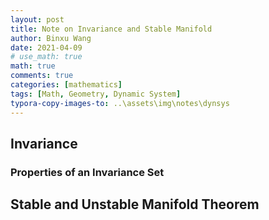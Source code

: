 ```yaml
---
layout: post
title: Note on Invariance and Stable Manifold 
author: Binxu Wang
date: 2021-04-09
# use_math: true
math: true
comments: true
categories: [mathematics]
tags: [Math, Geometry, Dynamic System]
typora-copy-images-to: ..\assets\img\notes\dynsys
---
```


## Invariance 


### Properties of an Invariance Set



## Stable and Unstable Manifold Theorem

